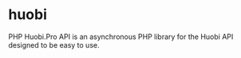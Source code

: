 # huobi
PHP Huobi.Pro API is an asynchronous PHP library for the Huobi API designed to be easy to use.
